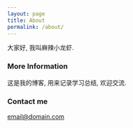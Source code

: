 ```yaml
---
layout: page
title: About
permalink: /about/
---
```


大家好, 我叫麻辣小龙虾.

### More Information

这是我的博客, 用来记录学习总结, 欢迎交流.

### Contact me

[email@domain.com](mailto:384838992@qq.com)
